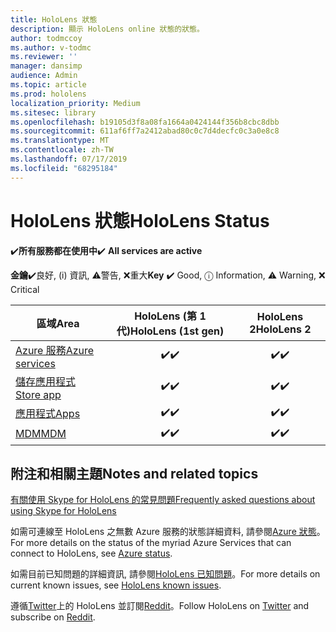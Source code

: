 ```yaml
---
title: HoloLens 狀態
description: 顯示 HoloLens online 狀態的狀態。
author: todmccoy
ms.author: v-todmc
ms.reviewer: ''
manager: dansimp
audience: Admin
ms.topic: article
ms.prod: hololens
localization_priority: Medium
ms.sitesec: library
ms.openlocfilehash: b19105d3f8a08fa1664a0424144f356b8cbc8dbb
ms.sourcegitcommit: 611af6ff7a2412abad80c0c7d4decfc0c3a0e8c8
ms.translationtype: MT
ms.contentlocale: zh-TW
ms.lasthandoff: 07/17/2019
ms.locfileid: "68295184"
---
```

# <a name="hololens-status"></a><span data-ttu-id="1bf71-103">HoloLens 狀態</span><span class="sxs-lookup"><span data-stu-id="1bf71-103">HoloLens Status</span></span>

<span data-ttu-id="1bf71-104">✔️**所有服務都在使用中**</span><span class="sxs-lookup"><span data-stu-id="1bf71-104">✔️ **All services are active**</span></span>

<span data-ttu-id="1bf71-105">**金鑰**✔️良好, (i) 資訊, ⚠警告, ❌重大</span><span class="sxs-lookup"><span data-stu-id="1bf71-105">**Key** ✔️ Good, ⓘ Information, ⚠ Warning, ❌ Critical</span></span> 

<span data-ttu-id="1bf71-106">區域</span><span class="sxs-lookup"><span data-stu-id="1bf71-106">Area</span></span>|<span data-ttu-id="1bf71-107">HoloLens (第 1 代)</span><span class="sxs-lookup"><span data-stu-id="1bf71-107">HoloLens (1st gen)</span></span>|<span data-ttu-id="1bf71-108">HoloLens 2</span><span class="sxs-lookup"><span data-stu-id="1bf71-108">HoloLens 2</span></span>
----|:----:|:----:
[<span data-ttu-id="1bf71-109">Azure 服務</span><span class="sxs-lookup"><span data-stu-id="1bf71-109">Azure services</span></span>](https://status.azure.com/en-us/status)|<span data-ttu-id="1bf71-110">✔️</span><span class="sxs-lookup"><span data-stu-id="1bf71-110">✔️</span></span>|<span data-ttu-id="1bf71-111">✔️</span><span class="sxs-lookup"><span data-stu-id="1bf71-111">✔️</span></span>
[<span data-ttu-id="1bf71-112">儲存應用程式</span><span class="sxs-lookup"><span data-stu-id="1bf71-112">Store app</span></span>](https://www.microsoft.com/en-us/store/collections/hlgettingstarted/hololens)|<span data-ttu-id="1bf71-113">✔️</span><span class="sxs-lookup"><span data-stu-id="1bf71-113">✔️</span></span>|<span data-ttu-id="1bf71-114">✔️</span><span class="sxs-lookup"><span data-stu-id="1bf71-114">✔️</span></span>
[<span data-ttu-id="1bf71-115">應用程式</span><span class="sxs-lookup"><span data-stu-id="1bf71-115">Apps</span></span>](https://www.microsoft.com/en-us/hololens/apps)|<span data-ttu-id="1bf71-116">✔️</span><span class="sxs-lookup"><span data-stu-id="1bf71-116">✔️</span></span>|<span data-ttu-id="1bf71-117">✔️</span><span class="sxs-lookup"><span data-stu-id="1bf71-117">✔️</span></span>
[<span data-ttu-id="1bf71-118">MDM</span><span class="sxs-lookup"><span data-stu-id="1bf71-118">MDM</span></span>](https://docs.microsoft.com/en-us/hololens/hololens-enroll-mdm)|<span data-ttu-id="1bf71-119">✔️</span><span class="sxs-lookup"><span data-stu-id="1bf71-119">✔️</span></span>|<span data-ttu-id="1bf71-120">✔️</span><span class="sxs-lookup"><span data-stu-id="1bf71-120">✔️</span></span>



## <a name="notes-and-related-topics"></a><span data-ttu-id="1bf71-121">附注和相關主題</span><span class="sxs-lookup"><span data-stu-id="1bf71-121">Notes and related topics</span></span>

[<span data-ttu-id="1bf71-122">有關使用 Skype for HoloLens 的常見問題</span><span class="sxs-lookup"><span data-stu-id="1bf71-122">Frequently asked questions about using Skype for HoloLens</span></span>](https://support.skype.com/en/faq/FA34641/frequently-asked-questions-about-using-skype-for-hololens)

<span data-ttu-id="1bf71-123">如需可連線至 HoloLens 之無數 Azure 服務的狀態詳細資料, 請參閱[Azure 狀態](https://azure.microsoft.com/en-us/status/)。</span><span class="sxs-lookup"><span data-stu-id="1bf71-123">For more details on the status of the myriad Azure Services that can connect to HoloLens, see [Azure status](https://azure.microsoft.com/en-us/status/).</span></span>

<span data-ttu-id="1bf71-124">如需目前已知問題的詳細資訊, 請參閱[HoloLens 已知問題](https://docs.microsoft.com/en-us/windows/mixed-reality/hololens-known-issues)。</span><span class="sxs-lookup"><span data-stu-id="1bf71-124">For more details on current known issues, see [HoloLens known issues](https://docs.microsoft.com/en-us/windows/mixed-reality/hololens-known-issues).</span></span>

<span data-ttu-id="1bf71-125">遵循[Twitter](https://twitter.com/HoloLens)上的 HoloLens 並訂閱[Reddit](https://www.reddit.com/r/HoloLens/)。</span><span class="sxs-lookup"><span data-stu-id="1bf71-125">Follow HoloLens on [Twitter](https://twitter.com/HoloLens) and subscribe on [Reddit](https://www.reddit.com/r/HoloLens/).</span></span>

